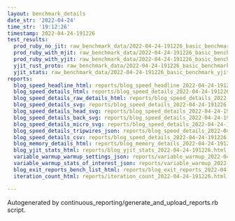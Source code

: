 ```yaml
---
layout: benchmark_details
date_str: '2022-04-24'
time_str: '19:12:26'
timestamp: 2022-04-24-191226
test_results:
  prod_ruby_no_jit: raw_benchmark_data/2022-04-24-191226_basic_benchmark_prod_ruby_no_jit.json
  prod_ruby_with_mjit: raw_benchmark_data/2022-04-24-191226_basic_benchmark_prod_ruby_with_mjit.json
  prod_ruby_with_yjit: raw_benchmark_data/2022-04-24-191226_basic_benchmark_prod_ruby_with_yjit.json
  yjit_rust_proto: raw_benchmark_data/2022-04-24-191226_basic_benchmark_yjit_rust_proto.json
  yjit_stats: raw_benchmark_data/2022-04-24-191226_basic_benchmark_yjit_stats.json
reports:
  blog_speed_headline_html: reports/blog_speed_headline_2022-04-24-191226.html
  blog_speed_details_html: reports/blog_speed_details_2022-04-24-191226.html
  blog_speed_details_raw_details_html: reports/blog_speed_details_2022-04-24-191226.raw_details.html
  blog_speed_details_svg: reports/blog_speed_details_2022-04-24-191226.svg
  blog_speed_details_head_svg: reports/blog_speed_details_2022-04-24-191226.head.svg
  blog_speed_details_back_svg: reports/blog_speed_details_2022-04-24-191226.back.svg
  blog_speed_details_micro_svg: reports/blog_speed_details_2022-04-24-191226.micro.svg
  blog_speed_details_tripwires_json: reports/blog_speed_details_2022-04-24-191226.tripwires.json
  blog_speed_details_csv: reports/blog_speed_details_2022-04-24-191226.csv
  blog_memory_details_html: reports/blog_memory_details_2022-04-24-191226.html
  blog_yjit_stats_html: reports/blog_yjit_stats_2022-04-24-191226.html
  variable_warmup_warmup_settings_json: reports/variable_warmup_2022-04-24-191226.warmup_settings.json
  variable_warmup_stats_of_interest_json: reports/variable_warmup_2022-04-24-191226.stats_of_interest.json
  blog_exit_reports_bench_list_html: reports/blog_exit_reports_2022-04-24-191226.bench_list.html
  iteration_count_html: reports/iteration_count_2022-04-24-191226.html

---
```

Autogenerated by continuous_reporting/generate_and_upload_reports.rb script.
